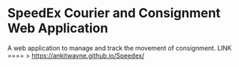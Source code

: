 # SpeedEx Courier and Consignment Web Application
A web application to manage and track the movement of consignment.
LINK    ==== >   https://ankitwayne.github.io/Speedex/
